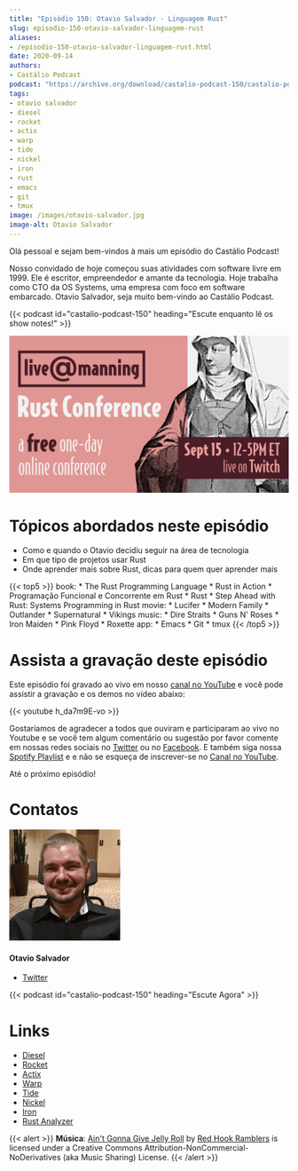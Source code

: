 ```yaml
---
title: "Episódio 150: Otavio Salvador - Linguagem Rust"
slug: episodio-150-otavio-salvador-linguagem-rust
aliases:
- /episodio-150-otavio-salvador-linguagem-rust.html
date: 2020-09-14
authors:
- Castálio Podcast
podcast: "https://archive.org/download/castalio-podcast-150/castalio-podcast-150.mp3"
tags:
- otavio salvador
- diesel
- rocket
- actix
- warp
- tide
- nickel
- iron
- rust
- emacs
- git
- tmux
image: /images/otavio-salvador.jpg
image-alt: Otavio Salvador
---
```


Olá pessoal e sejam bem-vindos à mais um episódio do Castálio Podcast!

Nosso convidado de hoje começou suas atividades com software livre em
1999. Ele é escritor, empreendedor e amante da tecnologia. Hoje trabalha como
      CTO da OS Systems, uma empresa com foco em software embarcado. Otavio
      Salvador, seja muito bem-vindo ao Castálio Podcast.

<div class="clearfix"></div>

{{< podcast id="castalio-podcast-150" heading="Escute enquanto lê os show notes!" >}}

<div class="row">
    <div class="col-md-12">
        <a href="https://mng.bz/4B9V" target="_blank">
            <img class="img-fluid" src="/images/rust-conference.jpg" alt="live@manning Rust Conference" />
        </a>
    </div>
</div>

# Tópicos abordados neste episódio

- Como e quando o Otavio decidiu seguir na área de tecnologia
- Em que tipo de projetos usar Rust
- Onde aprender mais sobre Rust, dicas para quem quer aprender mais

{{< top5 >}}
book:
    * The Rust Programming Language
    * Rust in Action
    * Programação Funcional e Concorrente em Rust
    * Rust
    * Step Ahead with Rust: Systems Programming in Rust
movie:
    * Lucifer
    * Modern Family
    * Outlander
    * Supernatural
    * Vikings
music:
    * Dire Straits
    * Guns N' Roses
    * Iron Maiden
    * Pink Floyd
    * Roxette
app:
    * Emacs
    * Git
    * tmux
{{< /top5 >}}

# Assista a gravação deste episódio

Este episódio foi gravado ao vivo em nosso [canal no
YouTube](http://youtube.com/castaliopodcast) e você pode assistir a gravação e
os demos no vídeo abaixo:

{{< youtube h_da7m9E-vo >}}

Gostaríamos de agradecer a todos que ouviram e participaram ao vivo no Youtube
e se você tem algum comentário ou sugestão por favor comente em nossas redes
sociais no [Twitter](https://twitter.com/castaliopod) ou no
[Facebook](https://www.facebook.com/castaliopod). E também siga nossa [Spotify
Playlist](https://open.spotify.com/user/elyezermr/playlist/0PDXXZRXbJNTPVSnopiMXg)
e e não se esqueça de inscrever-se no [Canal no
YouTube](http://youtube.com/castaliopodcast).

Até o próximo episódio!

# Contatos

<div class="row">
    <div class="col-md-6">
        <p>
        <div class="media">
        <div class="media-left">
            <img class="media-object rounded-circle img-thumbnail" src="/images/otavio-salvador.jpg" alt="Otavio Salvador" width="200px">
        </div>
        <div class="media-body">
            <h4 class="media-heading">Otavio Salvador</h4>
            <ul class="list-unstyled">
                <li><i class="bi bi-twitter"></i> <a href="https://twitter.com/otaviosalvador">Twitter</a></li>
            </ul>
        </div>
        </div>
        </p>
    </div>
</div>

{{< podcast id="castalio-podcast-150" heading="Escute Agora" >}}

# Links

- [Diesel](https://diesel.rs/)
- [Rocket](https://rocket.rs/)
- [Actix](https://actix.rs/)
- [Warp](https://github.com/seanmonstar/warp)
- [Tide](https://docs.rs/tide)
- [Nickel](http://nickel-org.github.io/)
- [Iron](https://github.com/iron/iron)
- [Rust Analyzer](https://rust-analyzer.github.io/)

{{< alert >}}
**Música**: [Ain\'t Gonna Give Jelly
Roll](http://freemusicarchive.org/music/Red_Hook_Ramblers/Live__WFMU_on_Antique_Phonograph_Music_Program_with_MAC_Feb_8_2011/Red_Hook_Ramblers_-_12_-_Aint_Gonna_Give_Jelly_Roll)
by [Red Hook Ramblers](http://www.redhookramblers.com/) is licensed under a
Creative Commons Attribution-NonCommercial-NoDerivatives (aka Music Sharing)
License.
{{< /alert >}}

